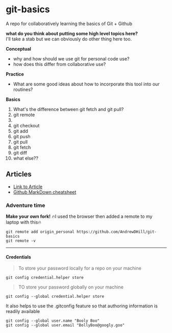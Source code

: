 # git-basics
A repo for collaboratively learning the basics of Git + Github

__what do you think about putting some high level topics here?__\
I'll take a stab but we can obviously do other thing here too.

**Conceptual**
* why and how should we use git for personal code use?
* how does this differ from collaborative use?

**Practice**
* What are some good ideas about how to incorporate this tool into our routines?

**Basics**
1. What's the difference between git fetch and git pull?
2. git remote
3. 
4. git checkout
5. git add
6. git push
7. git pull
8. git fetch
9. git diff
10. what else??

## Articles
* [Link to Article](https://www.git-tower.com/learn/git/faq/difference-between-git-fetch-git-pull)
* [Github MarkDown cheatsheet](https://github.com/adam-p/markdown-here/wiki/Markdown-Cheatsheet)

### Adventure time
**Make your own fork!**
:fire:I used the browser then added a remote to my laptop with this:fire:
```
git remote add origin_personal https://github.com/AndrewDHill/git-basics
git remote -v
```

---
#### Credentials
> To store your password locally for a repo on your machine
```
git config credential.helper store
```

> TO store your password globally on your machine

```
git config --global credential.helper store
```

It also helps to use the .gitconfig feature so that authoring information is readily available

```
git config --global user.name "Booly Boo"
git config --global user.email "BollyBoo@googly.goo"
